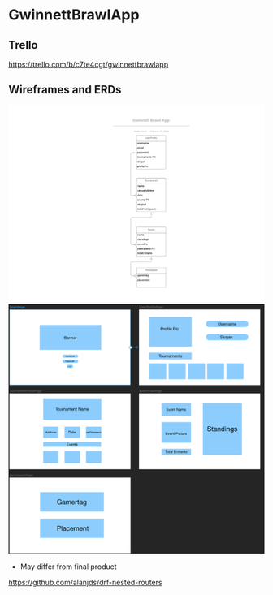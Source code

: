 # GwinnettBrawlApp

## Trello
https://trello.com/b/c7te4cgt/gwinnettbrawlapp

## Wireframes and ERDs
![ERD](/public/images/GwinnettBrawlApp_ERD.png)
![Gwinnett Brawl App WireFrame](/public/images/GwinnettBrawlApp_Wireframe.png)
* May differ from final product

https://github.com/alanjds/drf-nested-routers